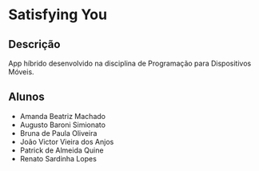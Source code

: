# Satisfying You

## Descrição

App híbrido desenvolvido na disciplina de Programação para Dispositivos Móveis.

## Alunos

- Amanda Beatriz Machado
- Augusto Baroni Simionato
- Bruna de Paula Oliveira
- João Victor Vieira dos Anjos
- Patrick de Almeida Quine
- Renato Sardinha Lopes

